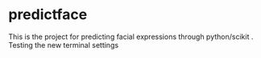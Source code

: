 # predictface
This is the project for predicting facial expressions through python/scikit .
Testing the new terminal settings

